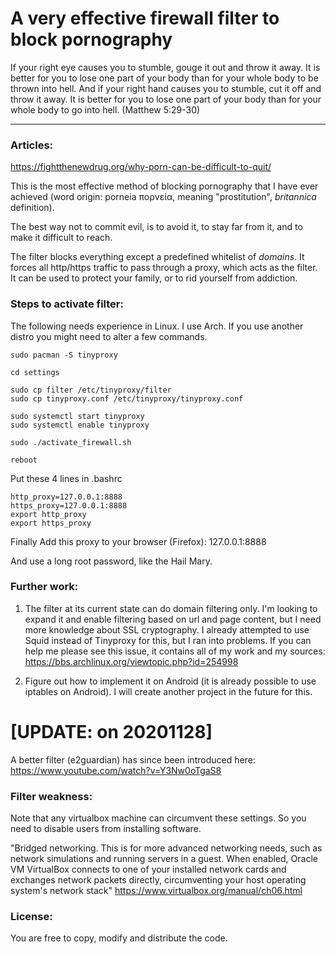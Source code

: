 # A very effective firewall filter to block pornography

If your right eye causes you to stumble, gouge it out and throw it away. It is better for you to lose one part of your body than for your whole body to be thrown into hell. And if your right hand causes you to stumble, cut it off and throw it away. It is better for you to lose one part of your body than for your whole body to go into hell. (Matthew 5:29-30)

* * *

### Articles:
https://fightthenewdrug.org/why-porn-can-be-difficult-to-quit/

This is the most effective method of blocking pornography that I have ever achieved (word origin: porneia πορνεία, meaning "prostitution", _britannica_ definition).

The best way not to commit evil, is to avoid it, to stay far from it, and to make it difficult to reach.

The filter blocks everything except a predefined whitelist of _domains_. It forces all http/https traffic to pass through a proxy, which acts as the filter. It can be used to protect your family, or to rid yourself from addiction.

### Steps to activate filter:
The following needs experience in Linux. I use Arch. If you use another distro you might need to alter a few commands.
```
sudo pacman -S tinyproxy

cd settings

sudo cp filter /etc/tinyproxy/filter
sudo cp tinyproxy.conf /etc/tinyproxy/tinyproxy.conf

sudo systemctl start tinyproxy
sudo systemctl enable tinyproxy

sudo ./activate_firewall.sh

reboot
```
Put these 4 lines in .bashrc
```
http_proxy=127.0.0.1:8888
https_proxy=127.0.0.1:8888
export http_proxy
export https_proxy
```

Finally Add this proxy to your browser (Firefox): 127.0.0.1:8888

And use a long root password, like the Hail Mary.

### Further work:
1. The filter at its current state can do domain filtering only. I'm looking to expand it and enable filtering based on url and page content, but I need more knowledge about SSL cryptography. I already attempted to use Squid instead of Tinyproxy for this, but I ran into problems. If you can help me please see this issue, it contains all of my work and my sources:
https://bbs.archlinux.org/viewtopic.php?id=254998

2. Figure out how to implement it on Android (it is already possible to use iptables on Android). I will create another project in the future for this.

# [UPDATE: on 20201128]
A better filter (e2guardian) has since been introduced here:
https://www.youtube.com/watch?v=Y3Nw0oTgaS8

### Filter weakness:
Note that any virtualbox machine can circumvent these settings. So you need to disable users from installing software.

"Bridged networking. This is for more advanced networking needs, such as network simulations and running servers in a guest. When enabled, Oracle VM VirtualBox connects to one of your installed network cards and exchanges network packets directly, circumventing your host operating system's network stack" https://www.virtualbox.org/manual/ch06.html

### License:
You are free to copy, modify and distribute the code.
